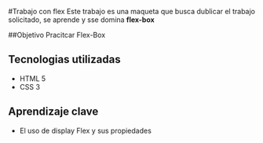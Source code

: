 #Trabajo con flex
Este trabajo es una maqueta que busca dublicar el trabajo solicitado, se aprende y sse domina **flex-box**

##Objetivo
Pracitcar Flex-Box

## Tecnologias utilizadas
- HTML 5
- CSS 3

## Aprendizaje clave
- El uso de display Flex y sus propiedades 